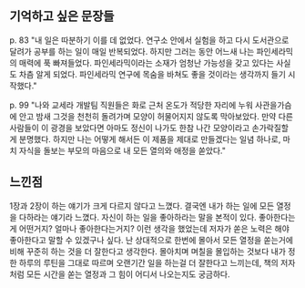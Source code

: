 ## 기억하고 싶은 문장들

p. 83
"내 일은 따분하기 이를 데 없었다. 연구소 안에서 실험을 하고 다시 도서관으로 달려가 공부를 하는 일이 매일 반복되었다. 하지만 그러는 동안 어느새 나는 파인세라믹의 매력에 푹 빠져들었다. 파인세라믹이라는 소재가 엄청난 가능성을 갖고 있다는 사실도 차츰 알게 되었다. 파인세라믹 연구에 목숨을 바쳐도 좋을 것이라는 생각까지 들기 시작했다."

p. 99
"나와 교세라 개발팀 직원들은 화로 근처 온도가 적당한 자리에 누워 사관을가슴에 안고 밤새 그것을 천천히 돌려가며 모양이 허물어지지 않도록 막아보았다. 만약 다른 사람들이 이 광경을 보았다면 아마도 정신이 나가도 한참 나간 모양이라고 손가락질할 게 분명했다. 하지만 나는 어떻게 해서든 이 제품을 제대로 만들겠다는 일념 하나로, 마치 자식을 돌보는 부모의 마음으로 내 모든 열의와 애정을 쏟았다."

## 느낀점

1장과 2장이 하는 얘기가 크게 다르지 않다고 느꼈다.
결국엔 내가 하는 일에 모든 열정을 다하라는 얘기라 느꼈다.
자신이 하는 일을 좋아하라는 말을 본적이 있다. 좋아한다는게 어떤거지? 얼마나 좋아한다는거지? 이런 생각을 했었는데 저자가 쏟은 노력은 해야 좋아한다고 말할 수 있겠구나 싶다.
난 상대적으로 한번에 몰아서 모든 열정을 쏟는거에 비해 꾸준히 하는 것을 더 잘한다고 생각한다.
몰아치며 며칠을 몰입하는 것보다 내가 정한 하루의 루틴을 그대로 따르며 오랜기간 일을 하는걸 더 잘한다고 느끼는데, 책의 저자처럼 모든 시간을 쏟는 열정과 그 힘이 어디서 나오는지도 궁금하다.
